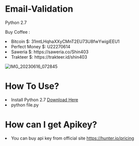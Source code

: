 # Email-Validation

Python 2.7

Buy Coffee :
<li>Bitcoin $: 31mtLHqhaXXyCMnT2EU73U8fwYwigiEEU1</li>
<li>Perfect Money $: U22270614</li>
<li>Saweria $: https://saweria.co/Shin403</li>
<li>Trakteer $: https://trakteer.id/shin403</li>

![IMG_20230616_072845](https://github.com/Jenderal92/Email-Validation/assets/59664965/4075f36a-eff8-4d34-8023-904b9a298762)

# How To Use?

<li>Install Python 2.7 <a href="https://www.python.org/ftp/python/2.7.17/python-2.7.17.amd64.msi">Download Here</a></li>
<li>python file.py</li>

# How can I get Apikey?

<li>You can buy api key from official site <a href="https://hunter.io/pricing">https://hunter.io/pricing</a></li>

